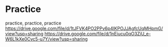 # Practice
practice, practice, practice
https://drive.google.com/file/d/1tJFVK4PO2PPv6p4IKPOJJAgfcUqMHpmG/view?usp=sharing
https://drive.google.com/file/d/1nEiucu0qO3ZiU_e-W6L1kXe0Cvc5-u7Y/view?usp=sharing
